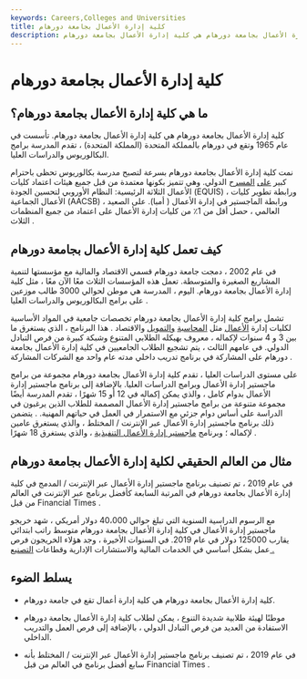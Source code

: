 ```yaml
---
keywords: Careers,Colleges and Universities
title: كلية إدارة الأعمال بجامعة دورهام
description: كلية إدارة الأعمال بجامعة دورهام هي كلية إدارة الأعمال بجامعة دورهام.
---
```


# كلية إدارة الأعمال بجامعة دورهام
## ما هي كلية إدارة الأعمال بجامعة دورهام؟

كلية إدارة الأعمال بجامعة دورهام هي كلية إدارة الأعمال بجامعة دورهام. تأسست في عام 1965 وتقع في دورهام بالمملكة المتحدة (المملكة المتحدة) ، تقدم المدرسة برامج البكالوريوس والدراسات العليا.

نمت كلية إدارة الأعمال بجامعة دورهام بسرعة لتصبح مدرسة بكالوريوس تحظى باحترام كبير [على](/b-school) [المسرح](/b-school) الدولي. وهي تتميز بكونها معتمدة من قبل جميع هيئات اعتماد كليات الأعمال الثلاثة الرئيسية: النظام الأوروبي لتحسين الجودة (EQUIS) ، ورابطة تطوير كليات الأعمال الجماعية (AACSB) ، ورابطة الماجستير في إدارة الأعمال ( أمبا). على الصعيد العالمي ، حصل أقل من 1٪ من كليات إدارة الأعمال على اعتماد من جميع المنظمات الثلاث .

## كيف تعمل كلية إدارة الأعمال بجامعة دورهام

في عام 2002 ، دمجت جامعة دورهام قسمي الاقتصاد والمالية مع مؤسستها لتنمية المشاريع الصغيرة والمتوسطة. تعمل هذه المؤسسات الثلاث معًا الآن معًا ، مثل كلية إدارة الأعمال بجامعة دورهام. اليوم ، المدرسة هي موطن لحوالي 3000 طالب موزعين على برامج البكالوريوس والدراسات العليا .

تشمل برامج كلية إدارة الأعمال بجامعة دورهام تخصصات جامعية في المواد الأساسية لكليات إدارة [الأعمال](/economics) مثل [المحاسبة](/financialaccounting) [والتمويل](/finance) والاقتصاد . هذا البرنامج ، الذي يستغرق ما بين 3 و 4 سنوات لإكماله ، معروف بهيكله الطلابي المتنوع وشبكة كبيرة من فرص التبادل الدولي. في عامهم الثالث ، يتم تشجيع الطلاب الجامعيين في كلية إدارة الأعمال بجامعة دورهام على المشاركة في برنامج تدريب داخلي مدته عام واحد مع الشركات المشاركة .

على مستوى الدراسات العليا ، تقدم كلية إدارة الأعمال بجامعة دورهام مجموعة من برامج ماجستير إدارة الأعمال وبرامج الدراسات العليا. بالإضافة إلى برنامج ماجستير إدارة الأعمال بدوام كامل ، والذي يمكن إكماله في 12 أو 15 شهرًا ، تقدم المدرسة أيضًا مجموعة متنوعة من برامج ماجستير إدارة الأعمال المصممة للطلاب الذين يرغبون في الدراسة على أساس دوام جزئي مع الاستمرار في العمل في حياتهم المهنية. . يتضمن ذلك برنامج ماجستير إدارة الأعمال عبر الإنترنت / المختلط ، والذي يستغرق عامين لإكماله ؛ وبرنامج [ماجستير إدارة الأعمال التنفيذية](/executive-mba) ، والذي يستغرق 18 شهرًا .

## مثال من العالم الحقيقي لكلية إدارة الأعمال بجامعة دورهام

في عام 2019 ، تم تصنيف برنامج ماجستير إدارة الأعمال عبر الإنترنت / المدمج في كلية إدارة الأعمال بجامعة دورهام في المرتبة السابعة كأفضل برنامج عبر الإنترنت في العالم من قبل Financial Times .

مع الرسوم الدراسية السنوية التي تبلغ حوالي 40،000 دولار أمريكي ، شهد خريجو ماجستير إدارة الأعمال في كلية إدارة الأعمال بجامعة دورهام متوسط راتب ابتدائي يقارب 125000 دولار في عام 2019. في السنوات الأخيرة ، وجد هؤلاء الخريجون فرص عمل بشكل أساسي في الخدمات المالية والاستشارات الإدارية وقطاعات [التصنيع .](/manufacturing-production)

## يسلط الضوء

- كلية إدارة الأعمال بجامعة دورهام هي كلية إدارة أعمال تقع في جامعة دورهام.

- موطنًا لهيئة طلابية شديدة التنوع ، يمكن لطلاب كلية إدارة الأعمال بجامعة دورهام الاستفادة من العديد من فرص التبادل الدولي ، بالإضافة إلى فرص العمل والتدريب الداخلي.

- في عام 2019 ، تم تصنيف برنامج ماجستير إدارة الأعمال عبر الإنترنت / المختلط بأنه سابع أفضل برنامج في العالم من قبل Financial Times .

